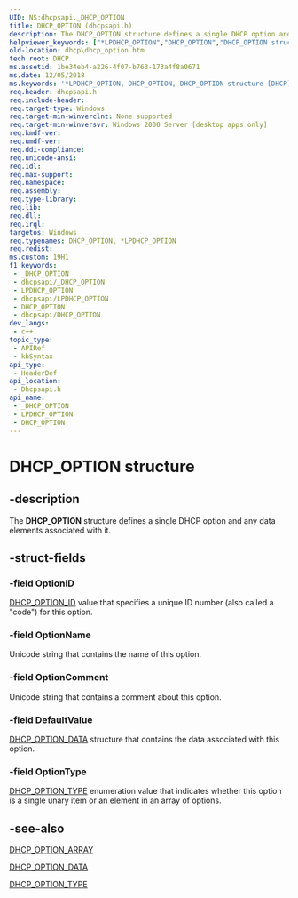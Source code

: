 ```yaml
---
UID: NS:dhcpsapi._DHCP_OPTION
title: DHCP_OPTION (dhcpsapi.h)
description: The DHCP_OPTION structure defines a single DHCP option and any data elements associated with it.
helpviewer_keywords: ["*LPDHCP_OPTION","DHCP_OPTION","DHCP_OPTION structure [DHCP]","LPDHCP_OPTION","LPDHCP_OPTION structure pointer [DHCP]","dhcp.dhcp_option","dhcpsapi/DHCP_OPTION","dhcpsapi/LPDHCP_OPTION"]
old-location: dhcp\dhcp_option.htm
tech.root: DHCP
ms.assetid: 1be34eb4-a226-4f07-b763-173a4f8a0671
ms.date: 12/05/2018
ms.keywords: '*LPDHCP_OPTION, DHCP_OPTION, DHCP_OPTION structure [DHCP], LPDHCP_OPTION, LPDHCP_OPTION structure pointer [DHCP], dhcp.dhcp_option, dhcpsapi/DHCP_OPTION, dhcpsapi/LPDHCP_OPTION'
req.header: dhcpsapi.h
req.include-header: 
req.target-type: Windows
req.target-min-winverclnt: None supported
req.target-min-winversvr: Windows 2000 Server [desktop apps only]
req.kmdf-ver: 
req.umdf-ver: 
req.ddi-compliance: 
req.unicode-ansi: 
req.idl: 
req.max-support: 
req.namespace: 
req.assembly: 
req.type-library: 
req.lib: 
req.dll: 
req.irql: 
targetos: Windows
req.typenames: DHCP_OPTION, *LPDHCP_OPTION
req.redist: 
ms.custom: 19H1
f1_keywords:
 - _DHCP_OPTION
 - dhcpsapi/_DHCP_OPTION
 - LPDHCP_OPTION
 - dhcpsapi/LPDHCP_OPTION
 - DHCP_OPTION
 - dhcpsapi/DHCP_OPTION
dev_langs:
 - c++
topic_type:
 - APIRef
 - kbSyntax
api_type:
 - HeaderDef
api_location:
 - Dhcpsapi.h
api_name:
 - _DHCP_OPTION
 - LPDHCP_OPTION
 - DHCP_OPTION
---
```


# DHCP_OPTION structure


## -description

The <b>DHCP_OPTION</b> structure defines a single DHCP option and any data elements associated with it.

## -struct-fields

### -field OptionID

<a href="/previous-versions/windows/desktop/dhcp/dhcp-server-management-type-definitions">DHCP_OPTION_ID</a> value that specifies a unique ID number (also called a "code") for this option.

### -field OptionName

Unicode string that contains the name of this option.

### -field OptionComment

Unicode string that contains a comment about this option.

### -field DefaultValue

<a href="/windows/desktop/api/dhcpsapi/ns-dhcpsapi-dhcp_option_data">DHCP_OPTION_DATA</a> structure that contains the data associated with this option.

### -field OptionType

<a href="/windows/desktop/api/dhcpsapi/ne-dhcpsapi-dhcp_option_type">DHCP_OPTION_TYPE</a> enumeration value that indicates whether this option is a single unary item or an element in an array of options.

## -see-also

<a href="/windows/desktop/api/dhcpsapi/ns-dhcpsapi-dhcp_option_array">DHCP_OPTION_ARRAY</a>



<a href="/windows/desktop/api/dhcpsapi/ns-dhcpsapi-dhcp_option_data">DHCP_OPTION_DATA</a>



<a href="/windows/desktop/api/dhcpsapi/ne-dhcpsapi-dhcp_option_type">DHCP_OPTION_TYPE</a>

